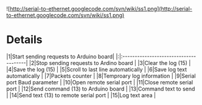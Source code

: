 ![http://serial-to-ethernet.googlecode.com/svn/wiki/ss1.png](http://serial-to-ethernet.googlecode.com/svn/wiki/ss1.png)


# Details #

|1|Start sending requests to Arduino board|
|:|:--------------------------------------|
|2|Stop sending requests to Ardino board  |
|3|Clear the log (15)                     |
|4|Save the log (15)                      |
|5|Scroll to last line automatically      |
|6|Save log text automatically            |
|7|Packets counter                        |
|8|Temproary log information              |
|9|Serial port Baud parameter             |
|10|Open remote serial port                |
|11|Close remote serial port               |
|12|Send command (13) to Arduino board     |
|13|Command text to send                   |
|14|Send text (13) to remote serial port   |
|15|Log text area                          |